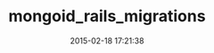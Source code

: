---
layout: post
title:  "mongoid_rails_migrations"
repo:   "adacosta/mongoid_rails_migrations"
date:   2015-02-18 17:21:38
gemurl: http://github.com/adacosta/mongoid_rails_migrations
---